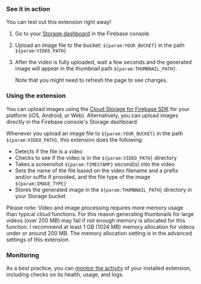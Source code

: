 <!--
This file provides your users an overview of how to use your extension after they've installed it. All content is optional, but this is the recommended format. Your users will see the contents of this file in the Firebase console after they install the extension.

Include instructions for using the extension and any important functional details. Also include **detailed descriptions** for any additional post-installation setup required by the user.

Reference values for the extension instance using the ${param:PARAMETER_NAME} or ${function:VARIABLE_NAME} syntax.
Learn more in the docs: https://firebase.google.com/docs/extensions/publishers/user-documentation#reference-in-postinstall

Learn more about writing a POSTINSTALL.md file in the docs:
https://firebase.google.com/docs/extensions/publishers/user-documentation#writing-postinstall
-->

### See it in action

You can test out this extension right away!

1. Go to your [Storage dashboard](https://console.firebase.google.com/project/${PROJECT_ID}/storage) in the Firebase console.

1. Upload an image file to the bucket: `${param:YOUR_BUCKET}` in the path `${param:VIDEO_PATH}`

1. After the video is fully uploaded, wait a few seconds and the generated image will appear in the thumbnail path `${param:THUMBNAIL_PATH}`.

   Note that you might need to refresh the page to see changes.

### Using the extension

You can upload images using the [Cloud Storage for Firebase SDK](https://firebase.google.com/docs/storage/) for your platform (iOS, Android, or Web). Alternatively, you can upload images directly in the Firebase console's Storage dashboard.

Whenever you upload an image file to `${param:YOUR_BUCKET}` in the path `${param:VIDEO_PATH}`, this extension does the following:

-  Detects if the file is a video
-  Checks to see if the video is in the `${param:VIDEO_PATH}` directory
-  Takes a screenshot `${param:TIMESTAMP}` second(s) into the video
-  Sets the name of the file based on the video filename and a prefix and/or suffix if provided, and the file type of the image `${param:IMAGE_TYPE}`
-  Stores the generated image in the `${param:THUMBNAIL_PATH}` directory in your Storage bucket

Please note: Video and image processing requires more memory usage than typical cloud functions. For this reason generating thumbnails for large videos (over 200 MB) may fail if not enough memory is allocated for this function. I recommend at least 1 GB (1024 MB) memory allocation for videos under or around 200 MB. The memory allocation setting is in the advanced settings of this extension.

### Monitoring

As a best practice, you can [monitor the activity](https://firebase.google.com/docs/extensions/manage-installed-extensions#monitor) of your installed extension, including checks on its health, usage, and logs.

